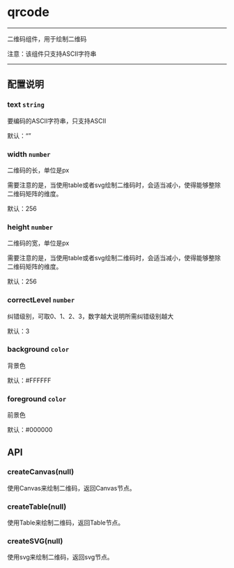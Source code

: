 # qrcode

---

二维码组件，用于绘制二维码

注意：该组件只支持ASCII字符串

---

## 配置说明

### text `string`

要编码的ASCII字符串，只支持ASCII

默认：“”

### width `number`

二维码的长，单位是px

需要注意的是，当使用table或者svg绘制二维码时，会适当减小，使得能够整除二维码矩阵的维度。

默认：256

### height `number`

二维码的宽，单位是px

需要注意的是，当使用table或者svg绘制二维码时，会适当减小，使得能够整除二维码矩阵的维度。

默认：256

### correctLevel `number`

纠错级别，可取0、1、2、3，数字越大说明所需纠错级别越大

默认：3

### background `color`

背景色

默认：#FFFFFF

### foreground `color`

前景色

默认：#000000

## API

### createCanvas(null)

使用Canvas来绘制二维码，返回Canvas节点。

### createTable(null)

使用Table来绘制二维码，返回Table节点。

### createSVG(null)

使用svg来绘制二维码，返回svg节点。
